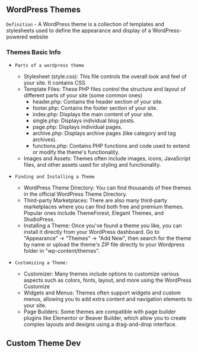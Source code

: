 ## WordPress Themes

`Definition` - A WordPress theme is a collection of templates and stylesheets used to define the appearance and display of a WordPress-powered website

### Themes Basic Info

- `Parts of a wordpress theme`
  - Stylesheet (style.css): This file controls the overall look and feel of your site. It contains CSS
  - Template Files: These PHP files control the structure and layout of different parts of your site (some common ones)
    - header.php: Contains the header section of your site.
    - footer.php: Contains the footer section of your site.
    - index.php: Displays the main content of your site.
    - single.php: Displays individual blog posts.
    - page.php: Displays individual pages.
    - archive.php: Displays archive pages (like category and tag archives).
    - functions.php: Contains PHP functions and code used to extend or modify the theme's functionality.
  - Images and Assets: Themes often include images, icons, JavaScript files, and other assets used for styling and functionality.

- `Finding and Installing a Theme` 
  - WordPress Theme Directory: You can find thousands of free themes in the official WordPress Theme Directory.
  - Third-party Marketplaces: There are also many third-party marketplaces where you can find both free and premium themes. Popular ones include ThemeForest, Elegant Themes, and StudioPress.
  - Installing a Theme: Once you've found a theme you like, you can install it directly from your WordPress dashboard. Go to "Appearance" -> "Themes" -> "Add New", then search for the theme by name or upload the theme's ZIP file directly to your Wordpress folder in "wp-content/themes".

- `Customizing a Theme:` 
  - Customizer: Many themes include options to customize various aspects such as colors, fonts, layout, and more using the WordPress Customize
  - Widgets and Menus: Themes often support widgets and custom menus, allowing you to add extra content and navigation elements to your site.
  - Page Builders: Some themes are compatible with page builder plugins like Elementor or Beaver Builder, which allow you to create complex layouts and designs using a drag-and-drop interface.

## Custom Theme Dev

